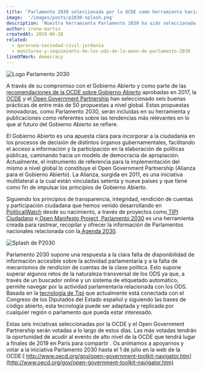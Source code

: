 ```yaml
---
title: 'Parlamento 2030 seleccionada por la OCDE como herramienta hacia el Gobierno Abierto'
image:  '/images/posts/p2030-splash.png'
description: 'Nuestra herramienta Parlamento 2030 ha sido seleccionada por la OCDE como una de las herramientas innovadoras de Gobierno Abierto más relevantes en la actualidad.'
author: irene-martin
createdAt: 2019-06-28
related:
  - qararuna-sociedad-civil-jordania 
  - monitoreo-y-seguimiento-de-los-ods-de-la-mano-de-parlamento-2030
lineOfWork: democracy
---
```


![Logo Parlamento 2030](/images/posts/logp2030.jpeg)

A través de su compromiso con el Gobierno Abierto y como parte de las[ recomendaciones de la OCDE sobre Gobierno Abierto](https://www.oecd.org/gov/Recommendation-Open-Government-Approved-Council-141217.pdf) aprobadas en 2017, la[ OCDE](https://www.oecd.org/) y el[ Open Government Partnership](https://www.opengovpartnership.org/) han seleccionado seis buenas prácticas de entre más de 50 propuestas a nivel global. Estas propuestas innovadoras, como Parlamento 2030, serán incluidas en su herramienta y publicaciones como referentes sobre las tendencias más relevantes en lo que al futuro del Gobierno Abierto se refiere.

El Gobierno Abierto es una apuesta clara para incorporar a la ciudadanía en los procesos de decisión de distintos órganos gubernamentales, facilitando el acceso a información y la participación en la elaboración de políticas públicas, caminando hacia un modelo de democracia de apropiación. Actualmente, el instrumento de referencia para la implementación del mismo a nivel global lo constituye el Open Government Partnership (Alianza para el Gobierno Abierto). La Alianza, surgida en 2011, es una iniciativa multilateral a la cual están vinculadas setenta y nueve países y que tiene como fin de impulsar los principios de Gobierno Abierto.

Siguiendo los principios de transparencia, integridad, rendición de cuentas y participación ciudadana que hemos venido desarrollando en [PoliticalWatch](https://www.politicalwatch.es/) desde su nacimiento, a través de proyectos como[ TIPI Ciudadano](https://tipiciudadano.es/) o[ Open Manifesto Project](http://www.openmanifesto.com/),[ Parlamento 2030](https://www.parlamento2030.es/) es una herramienta creada para rastrear, recopilar y ofrecer la información de Parlamentos nacionales relacionada con la[ Agenda 2030](https://sustainabledevelopment.un.org/post2015/transformingourworld).

![Splash de P2030](/images/posts/p2030-splash.png)

Parlamento 2030 supone una respuesta a la clara falta de disponibilidad de información accesible sobre la actividad parlamentaria y a la falta de mecanismos de rendición de cuentas de la clase política. Esto supone superar algunos retos de la naturaleza transversal de los ODS ya que, a través de un buscador online y un sistema de etiquetado automático, permite navegar por la actividad parlamentaria relacionada con los ODS. Basada en la [tecnología de Tipi](https://github.com/politicalwatch) que actualmente está conectada con el Congreso de los Diputados del Estado español y siguiendo las bases de código abierto, esta tecnología puede ser adaptada y replicada por cualquier región o parlamento que pueda estar interesado.

Estas seis iniciativas seleccionadas por la OCDE y el Open Government Partnership serán votadas a lo largo de estos días. Las más votadas tendrán la oportunidad de acudir al evento de alto nivel de la OCDE que tendrá lugar a finales de 2019 en París para compartir . Os animamos a apoyarnos y votar a la iniciativa Parlamento 2030 hasta el 1 de julio en la web de la OCDE:[ http://www.oecd.org/gov/open-government-toolkit-navigator.htm](http://www.oecd.org/gov/open-government-toolkit-navigator.htm)
